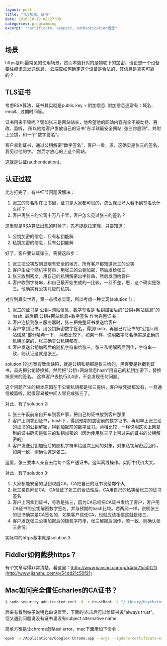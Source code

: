```yaml
---
layout: post
title: "TLS加密、证书"
date: 2016-10-12 08:27:00
categories: programming
excerpt: "certificate, keypair, authentication概念"
---
```


## 场景

https是tls最常见的使用场景，然而本篇针对的是物联下的加密，请设想一个设备要往腾讯云发送信息，
云端应如何确定这个设备是合法的，其信息是真实可靠的？

## TLS证书

考虑RSA算法，证书其实就是public key + 附加信息.
附加信息通常有：域名、email、过期时间等。

证书用来干嘛呢？譬如张三是网站站长，他希望他的网站内容完全不被劫持、篡改、监听，
所以他给客户发放自己的证书"东半球最安全网站: 张三炒股网"，并附上公钥，和一个"数字签名"。

客户拿到证书，通过公钥解密"数字签名"，客户一看，恩，这确实是张三的签名，我见过他的字。
然后才放心的上这个网站。

这就是认证(authentication)。

## 认证过程

比方打完了，有些细节问题没解决：

1. 张三的签名附在证书里，证书是大家都可见的，怎么保证坏人看不到签名长什么样？
2. 客户离张三的公司十万八千里，客户怎么见过张三的签名？

这里就是RSA算法出现的时候了，先不提欧拉定理，只要知道：

1. 公钥加密的信息，只有私钥能解
2. 私钥加密的信息，只有公钥能解

好了，客户要认证张三，需要这四步：

1. 张三把公钥放到显眼有安全的地方，所有客户都知道张三的公钥
2. 客户生成个随机字符串，用张三的公钥加密，然后发给张三
3. 张三收到密文，用自己的私钥解密出字符串，然后发回给客户
4. 客户收到字符串，和自己最开始生成的一比较，一丝不差，恩，这个确实是张三。他确实有公钥对应的私钥。

对应到真实世界，第一点很难实现，所以考虑一种实现(solution 1)：

1. 张三的证书是 公钥+网站信息，数字签名是 私钥加密后的"公钥+网站信息"的hash. 最后把 公钥+网站信息+数字签名 作为完整证书。
2. 客户连接到张三服务器时，张三把完整证书发送给客户
3. 客户拿到证书，用公钥解密数字签名，得到hash，再自己对证书的"公钥+网站信息"部分哈希一下，
两者比较下，如果一样，说明数字签名确实是正确的私钥加密的，张三确实公私钥都有。
4. 客户发送公钥加密后的随机字符串给张三，张三私钥解密后回传，字符串一致，则认证这就是张三。

solution 1的方案有致命缺陷，就是公钥私钥都是张三给的，黑客要是拦截到证书，首先把公钥替换掉，然后把"公钥+网站信息hash"用自己的私钥加密下，替换掉原来的签名。
这样客户去执行3,4步，不会发现任何问题。

这个问题产生的根本原因在于公钥私钥都是张三提供，客户啥凭据都没有，一旦通信被监听，就很容易被中间人冒充成张三了。

对此，有了solution 2:

1. 张三午饭前亲自开车到客户家，把自己的证书放到客户那里
2. 客户上网拿到证书，hash下，得到预期的加密前的数字证书，再用早上张三给的证书的公钥解密，得到加密前的数字证书。两相比较，一样说明这次上网拿到的证书确实是张三的私钥加密的（因为使用张三早上带过来的证书的公钥解密的)
3. 客户发送公钥加密后的随机字符串给这次上网的对象，对象私钥解密后回传，如果一致，则确认这是张三。

这里，张三要本人亲自去给每个客户送证书。这叫离线操作。实际中代价太大。

对此，有了solution 3:

1. 大家都能安全的见到权威CA，CA把自己的证书发给**每个人**
2. 张三亲自拜访CA，CA验证了张三的合法性后，CA用自己的私钥给张三的证书签名
3. 客户上网拿到证书，号称是张三，因为CA已经把CA证书发给了客户，客户用CA证书的公钥解密数字签名，并与预期的hash比较。若两厢一样，说明张三的证书确实是CA签名的，如果客户信任CA，也就应该相信这就是张三。
4. 客户发送张三公钥加密后的随机字符串，张三解密后回传，若一致，则确认张三身份。

实际中的https基本就是solution 3. 

## Fiddler如何截获https？

有个文章写得非常清楚，看这里：[http://www.jianshu.com/p/54dd21c50f21](http://www.jianshu.com/p/54dd21c50f21)

## Mac如何完全信任charles的CA证书？

```bash
$ sudo security add-trusted-cert -d -r trustRoot -k "/Library/Keychains/System.keychain" "/Users/isildur/Documents/charles.cer"
```

后来有看到帖子说钥匙串设置里，下面的i点击后可以给证书设“always trust"。
但又遇到问题说没有证书里没有subject alternative name.

简单方案是让chrome忽略ssl error，mac下面用如下命令：

```bash
open -a /Applications/Google\ Chrome.app --args --ignore-certificate-errors
```

